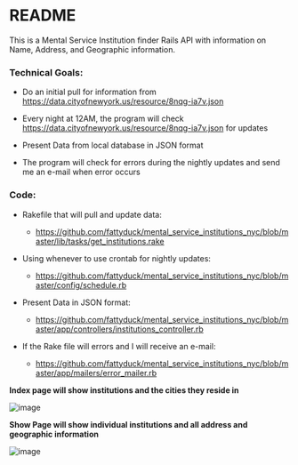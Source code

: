 # README

This is a Mental Service Institution finder Rails API with information on Name, Address, and Geographic information. 

### Technical Goals:

* Do an initial pull for information from https://data.cityofnewyork.us/resource/8nqg-ia7v.json

* Every night at 12AM, the program will check https://data.cityofnewyork.us/resource/8nqg-ia7v.json for updates

* Present Data from local database in JSON format 

* The program will check for errors during the nightly updates and send me an e-mail when error occurs


### Code:

* Rakefile that will pull and update data:
  * https://github.com/fattyduck/mental_service_institutions_nyc/blob/master/lib/tasks/get_institutions.rake

* Using whenever to use crontab for nightly updates:
  * https://github.com/fattyduck/mental_service_institutions_nyc/blob/master/config/schedule.rb
  
* Present Data in JSON format:
  * https://github.com/fattyduck/mental_service_institutions_nyc/blob/master/app/controllers/institutions_controller.rb

* If the Rake file will errors and I will receive an e-mail:
  *  https://github.com/fattyduck/mental_service_institutions_nyc/blob/master/app/mailers/error_mailer.rb

**Index page will show institutions and the cities they reside in**

![image](https://cloud.githubusercontent.com/assets/11187726/26679995/86c1b83e-46a5-11e7-9aef-d119633317f5.png)

**Show Page will show individual institutions and all address and geographic information**

![image](https://cloud.githubusercontent.com/assets/11187726/26680132/1f26bfac-46a6-11e7-9d7b-728a8b6ce8a3.png)

